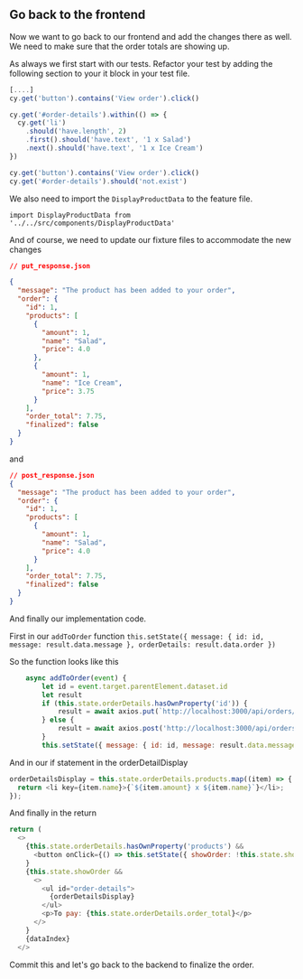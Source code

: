 ## Go back to the frontend

Now we want to go back to our frontend and add the changes there as well. We need to make sure that the order totals are showing up.

As always we first start with our tests. Refactor your test by adding the following section to your it block in your test file.

```js
[....]
cy.get('button').contains('View order').click()

cy.get('#order-details').within(() => {
  cy.get('li')
    .should('have.length', 2)
    .first().should('have.text', '1 x Salad')
    .next().should('have.text', '1 x Ice Cream')
})

cy.get('button').contains('View order').click()
cy.get('#order-details').should('not.exist')
```

We also need to import the `DisplayProductData` to the feature file.

`import DisplayProductData from '../../src/components/DisplayProductData'`

And of course, we need to update our fixture files to accommodate the new changes

```json
// put_response.json

{
  "message": "The product has been added to your order",
  "order": {
    "id": 1,
    "products": [
      {
        "amount": 1,
        "name": "Salad",
        "price": 4.0
      },
      {
        "amount": 1,
        "name": "Ice Cream",
        "price": 3.75
      }
    ],
    "order_total": 7.75,
    "finalized": false
  }
}
```

and

```json
// post_response.json
{
  "message": "The product has been added to your order",
  "order": {
    "id": 1,
    "products": [
      {
        "amount": 1,
        "name": "Salad",
        "price": 4.0
      }
    ],
    "order_total": 7.75,
    "finalized": false
  }
}
```

And finally our implementation code.

First in our `addToOrder` function
`this.setState({ message: { id: id, message: result.data.message }, orderDetails: result.data.order })`

So the function looks like this

```js
	async addToOrder(event) {
		let id = event.target.parentElement.dataset.id
		let result
		if (this.state.orderDetails.hasOwnProperty('id')) {
			result = await axios.put(`http://localhost:3000/api/orders/${this.state.orderDetails.id}`, { product_id: id })
		} else {
			result = await axios.post('http://localhost:3000/api/orders', { product_id: id })
		}
		this.setState({ message: { id: id, message: result.data.message }, orderDetails: result.data.order })
```

And in our if statement in the orderDetailDisplay

```js
orderDetailsDisplay = this.state.orderDetails.products.map((item) => {
  return <li key={item.name}>{`${item.amount} x ${item.name}`}</li>;
});
```

And finally in the return

```js
return (
  <>
    {this.state.orderDetails.hasOwnProperty('products') &&
      <button onClick={() => this.setState({ showOrder: !this.state.showOrder })}>View order</button>
    }
    {this.state.showOrder &&
      <>
        <ul id="order-details">
          {orderDetailsDisplay}
        </ul>
        <p>To pay: {this.state.orderDetails.order_total}</p>
      </>
    }
    {dataIndex}
  </>
```

Commit this and let's go back to the backend to finalize the order.
